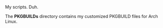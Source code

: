My scripts. Duh.

The **PKGBUILDs** directory contains my customized PKGBUILD files for Arch Linux.
